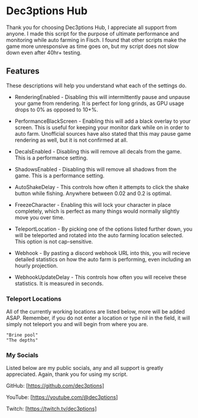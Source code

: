 # Dec3ptions Hub

Thank you for choosing Dec3ptions Hub, I appreciate all support from anyone. I made this script for the purpose of ultimate performance and monitoring while auto farming in Fisch. I found that other scripts make the game more unresponsive as time goes on, but my script does not slow down even after 40hr+ testing.

## Features

These descriptions will help you understand what each of the settings do.

* RenderingEnabled - Disabling this will intermittently pause and unpause your game from rendering. It is perfect for long grinds, as GPU usage drops to 0% as opposed to 10+%.

* PerformanceBlackScreen - Enabling this will add a black overlay to your screen. This is useful for keeping your monitor dark while on in order to auto farm. Unofficial sources have also stated that this may pause game rendering as well, but it is not confirmed at all.

* DecalsEnabled - Disabling this will remove all decals from the game. This is a performance setting.

* ShadowsEnabled - Disabling this will remove all shadows from the game. This is a performance setting.

* AutoShakeDelay - This controls how often it attempts to click the shake button while fishing. Anywhere between 0.02 and 0.2 is optimal.

* FreezeCharacter - Enabling this will lock your character in place completely, which is perfect as many things would normally slightly move you over time.

* TeleportLocation - By picking one of the options listed further down, you will be teleported and rotated into the auto farming location selected. This option is not cap-sensitive.

* Webhook - By pasting a discord webhook URL into this, you will recieve detailed statistics on how the auto farm is performing, even including an hourly projection.

* WebhookUpdateDelay - This controls how often you will receive these statistics. It is measured in seconds.

### Teleport Locations

All of the currently working locations are listed below, more will be added ASAP. Remember, if you do not enter a location or type nil in the field, it will simply not teleport you and will begin from where you are.

```
"Brine pool"
"The depths"
```

### My Socials

Listed below are my public socials, any and all support is greatly appreciated. Again, thank you for using my script.

GitHub: [https://github.com/dec3ptions]

YouTube: [https://youtube.com/@dec3ptions]

Twitch: [https://twitch.tv/dec3ptions]
